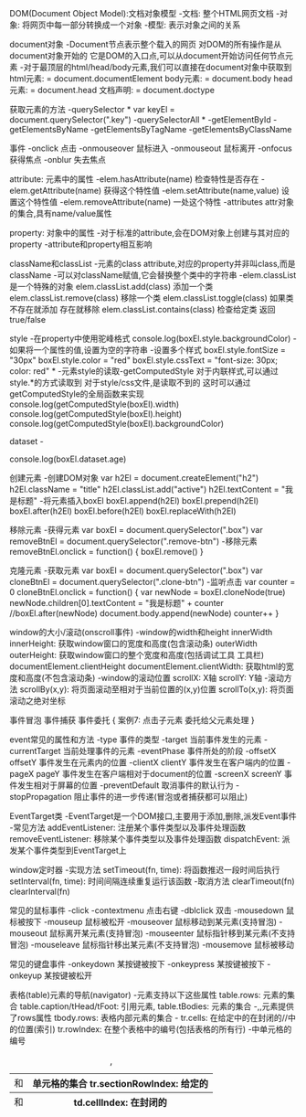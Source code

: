 DOM(Document Object Model):文档对象模型
-文档: 整个HTML网页文档
-对象: 将网页中每一部分转换成一个对象
-模型: 表示对象之间的关系

document对象
-Document节点表示整个载入的网页
  对DOM的所有操作是从document对象开始的
  它是DOM的入口点,可以从document开始访问任何节点元素
-对于最顶层的html/head/body元素,我们可以直接在document对象中获取到
  html元素: <html> = document.documentElement
  body元素: <body> = document.body
  head元素: <head> = document.head
  文档声明: <!DOCTYPE html> = document.doctype

获取元素的方法
-querySelector * 
  var keyEl = document.querySelector(".key")
-querySelectorAll *
-getElementById
-getElementsByName
-getElementsByTagName
-getElementsByClassName

事件
-onclick 点击
-onmouseover 鼠标进入
-onmouseout 鼠标离开
-onfocus 获得焦点
-onblur 失去焦点

attribute: 元素中的属性
-elem.hasAttribute(name) 检查特性是否存在
-elem.getAttribute(name) 获得这个特性值
-elem.setAttribute(name,value) 设置这个特性值
-elem.removeAttribute(name) 一处这个特性
-attributes attr对象的集合,具有name/value属性

property: 对象中的属性
-对于标准的attribute,会在DOM对象上创建与其对应的property
-attribute和property相互影响

className和classList
-元素的class attribute,对应的property并非叫class,而是className
-可以对className赋值,它会替换整个类中的字符串
-elem.classList是一个特殊的对象
  elem.classList.add(class) 添加一个类
  elem.classList.remove(class) 移除一个类
  elem.classList.toggle(class) 如果类不存在就添加 存在就移除
  elem.classList.contains(class) 检查给定类 返回true/false

style
-在property中使用驼峰格式
  console.log(boxEl.style.backgroundColor)
-如果将一个属性的值,设置为空的字符串
-设置多个样式
  boxEl.style.fontSize = "30px"
  boxEl.style.color = "red"
  boxEl.style.cssText = "font-size: 30px; color: red" *
-元素style的读取-getComputedStyle
  对于内联样式,可以通过style.*的方式读取到
  对于style/css文件,是读取不到的
  这时可以通过getComputedStyle的全局函数来实现
    console.log(getComputedStyle(boxEl).width)
    console.log(getComputedStyle(boxEl).height)
    console.log(getComputedStyle(boxEl).backgroundColor)

dataset
-<div data-age="18"></div>
  console.log(boxEl.dataset.age)

创建元素
-创建DOM对象
  var h2El = document.createElement("h2")
  h2El.className = "title"
  h2El.classList.add("active")
  h2El.textContent = "我是标题"
-将元素插入boxEl
  boxEl.append(h2El)
  boxEl.prepend(h2El)
  boxEl.after(h2El)
  boxEl.before(h2El)
  boxEl.replaceWith(h2El)

移除元素
-获得元素
  var boxEl = document.querySelector(".box")
  var removeBtnEl = document.querySelector(".remove-btn")
-移除元素
  removeBtnEl.onclick = function() {
    boxEl.remove()
  }

克隆元素
-获取元素
  var boxEl = document.querySelector(".box")
  var cloneBtnEl = document.querySelector(".clone-btn")
-监听点击
  var counter = 0
  cloneBtnEl.onclick = function() {
    var newNode = boxEl.cloneNode(true)
    newNode.children[0].textContent = "我是标题" + counter
    //boxEl.after(newNode)
    document.body.append(newNode)
    counter++
  }

window的大小/滚动(onscroll事件)
-window的width和height
  innerWidth innerHeight: 获取window窗口的宽度和高度(包含滚动条)
  outerWidth outerHeight: 获取window窗口的整个宽度和高度(包括调试工具 工具栏)
  documentElement.clientHeight documentElement.clientWidth: 获取html的宽度和高度(不包含滚动条)
-window的滚动位置
  scrollX: X轴
  scrollY: Y轴
-滚动方法
  scrollBy(x,y): 将页面滚动至相对于当前位置的(x,y)位置
  scrollTo(x,y): 将页面滚动之绝对坐标

事件冒泡
事件捕获
事件委托 {
  案例7: 点击子元素 委托给父元素处理
}

event常见的属性和方法
-type 事件的类型
-target 当前事件发生的元素
-currentTarget 当前处理事件的元素
-eventPhase 事件所处的阶段
-offsetX offsetY 事件发生在元素内的位置
-clientX clientY 事件发生在客户端内的位置
-pageX pageY 事件发生在客户端相对于document的位置
-screenX screenY 事件发生相对于屏幕的位置
-preventDefault 取消事件的默认行为
-stopPropagation 阻止事件的进一步传递(冒泡或者捕获都可以阻止)

EventTarget类
-EventTarget是一个DOM接口,主要用于添加,删除,派发Event事件
-常见方法
  addEventListener: 注册某个事件类型以及事件处理函数
  removeEventListener: 移除某个事件类型以及事件处理函数
  dispatchEvent: 派发某个事件类型到EventTarget上

window定时器
-实现方法
  setTimeout(fn, time): 将函数推迟一段时间后执行
  setInterval(fn, time): 时间间隔连续重复运行该函数
-取消方法
  clearTimeout(fn)
  clearInterval(fn)

常见的鼠标事件
-click
-contextmenu 点击右键
-dblclick 双击
-mousedown 鼠标被按下
-mouseup 鼠标被松开
-mouseover 鼠标移动到某元素(支持冒泡)
-mouseout 鼠标离开某元素(支持冒泡)
-mouseenter 鼠标指针移到某元素(不支持冒泡)
-mouseleave 鼠标指针移出某元素(不支持冒泡)
-mousemove 鼠标被移动

常见的键盘事件
-onkeydown 某按键被按下
-onkeypress 某按键被按下
-onkeyup 某按键被松开

表格(table)元素的导航(navigator)
-<table>元素支持以下这些属性
  table.rows: <tr>元素的集合
  table.caption/tHead/tFoot: 引用元素<caption>,<thead>,<tfoot>
  table.tBodies: <tbody>元素的集合
-<thead>,<tfoot>,<tbody>元素提供了rows属性
  tbody.rows: 表格内部<tr>元素的集合
-<tr>
  tr.cells: 在给定<tr>中的<td>和<th>单元格的集合
  tr.sectionRowlndex: 给定的<tr>在封闭的<thead>/<tbody>/<tfoot>中的位置(索引)
  tr.rowlndex: 在整个表格中<tr>的编号(包括表格的所有行)
-<td>和<th>
  td.celllndex: 在封闭的<tr>中单元格的编号

